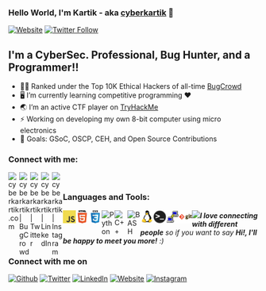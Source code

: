 ### Hello World, I'm Kartik - aka [cyberkartik][website] 👋

[![Website](https://img.shields.io/website?label=cyberkartik.me&style=for-the-badge&url=https%3A%2F%2Fcyberkartik.me)](https://cyberkartik.me)
[![Twitter Follow](https://img.shields.io/twitter/follow/cyberkartik?color=1DA1F2&logo=twitter&style=for-the-badge)](https://twitter.com/intent/follow?original_referer=https%3A%2F%2Fgithub.com%2Fcyberkartik&screen_name=cyberkartik)

## I'm a CyberSec. Professional, Bug Hunter, and a Programmer!!

- 🐱‍💻 Ranked under the Top 10K Ethical Hackers of all-time [BugCrowd][BugCrowd]
- 🖥 I’m currently learning competitive programming ❤
- 🌏 I’m an active CTF player on [TryHackMe][TryHackMe]
- ⚡ Working on developing my own 8-bit computer using micro electronics
- 🥅 Goals: GSoC, OSCP, CEH, and Open Source Contributions 


### Connect with me:

[<img align="left" alt="cyberkartik.com" width="22px" src="https://cdn.jsdelivr.net/npm/simple-icons@3.13.0/icons/googleearth.svg" />][website]
[<img align="left" alt="cyberkartik | BugCrowd" width="22px" src="https://cdn.jsdelivr.net/npm/simple-icons@3.13.0/icons/hackerone.svg" />][BugCrowd]
[<img align="left" alt="cyberkartik | Twitter" width="22px" src="https://cdn.jsdelivr.net/npm/simple-icons@v3/icons/twitter.svg" />][twitter]
[<img align="left" alt="cyberkartik | LinkedIn" width="22px" src="https://cdn.jsdelivr.net/npm/simple-icons@v3/icons/linkedin.svg" />][linkedin]
[<img align="left" alt="cyberkartik | Instagram" width="22px" src="https://cdn.jsdelivr.net/npm/simple-icons@v3/icons/instagram.svg" />][instagram]

<br />

### Languages and Tools:

[<img align="left" alt="JavaScript" width="26px" src="https://raw.githubusercontent.com/github/explore/80688e429a7d4ef2fca1e82350fe8e3517d3494d/topics/javascript/javascript.png" />][call]
[<img align="left" alt="HTML5" width="26px" src="https://raw.githubusercontent.com/github/explore/80688e429a7d4ef2fca1e82350fe8e3517d3494d/topics/html/html.png" />][call]
[<img align="left" alt="CSS3" width="26px" src="https://raw.githubusercontent.com/github/explore/80688e429a7d4ef2fca1e82350fe8e3517d3494d/topics/css/css.png" />][call]
[<img align="left" alt="Python" width="26px" src="https://github.com/jmnote/z-icons/blob/master/svg/python.svg" />][call]
[<img align="left" alt="C++" width="26px" src="https://github.com/jmnote/z-icons/blob/master/svg/cpp.svg" />][call]
[<img align="left" alt="BASH" width="26px" src="https://github.com/jmnote/z-icons/blob/master/svg/bash.svg" />][call]
[<img align="left" alt="Linux" width="26px" src="https://github.com/devicons/devicon/blob/master/icons/linux/linux-original.svg" />][call]
[<img align="left" alt="Terminal" width="26px" src="https://raw.githubusercontent.com/github/explore/80688e429a7d4ef2fca1e82350fe8e3517d3494d/topics/terminal/terminal.png" />][call]
[<img align="left" alt="Putty" width="26px" src="https://github.com/devicons/devicon/blob/master/icons/putty/putty-original.svg" />][call]
[<img align="left" alt="Git" width="26px" src="https://raw.githubusercontent.com/github/explore/80688e429a7d4ef2fca1e82350fe8e3517d3494d/topics/git/git.png" />][call]

[website]: https://cyberkartik.me
[TryHackMe]: https://tryhackme.com/p/cyberkartik
[twitter]: https://twitter.com/cyberkartik
[instagram]: https://instagram.com/kartikguptaa__
[linkedin]: https://linkedin.com/in/kartikg196
[BugCrowd]: https://bugcrowd.com/cyberkartik
[call]: https://github.com/cyberkartik






<img src="https://media.giphy.com/media/LnQjpWaON8nhr21vNW/giphy.gif" width="60" /><em><b>I love connecting with different people</b> so if you want to say <b>Hi!, I'll be happy to meet you more!</b> :)</em>
<h3> Connect with me on</h3>
<a href="https://github.com/cyberkartik" target="_blank"><img alt="Github" src="https://img.shields.io/badge/GitHub-%2312100E.svg?&style=for-the-badge&logo=Github&logoColor=white" /></a>
<a href="https://twitter.com/cyberkartik" target="_blank"><img alt="Twitter" src="https://img.shields.io/badge/twitter-%231DA1F2.svg?&style=for-the-badge&logo=twitter&logoColor=white" /></a> 
<a href="https://www.linkedin.com/in/kartikg196" target="_blank"><img alt="LinkedIn" src="https://img.shields.io/badge/linkedin-%230077B5.svg?&style=for-the-badge&logo=linkedin&logoColor=white" /></a>
<a href="https://cyberkartik.me" target="_blank"><img alt="Website" src="https://img.shields.io/badge/website-685EA9?style=for-the-badge&logo=About.me&logoColor=white" /></a>
<a href="https://bugcrowd.com/cyberkartik" target="_blank"><img alt="Instagram" src="https://img.shields.io/badge/Bugcrowd-FF4500?style=for-the-badge&logo=me&logoColor=white" /></a>
</div>
